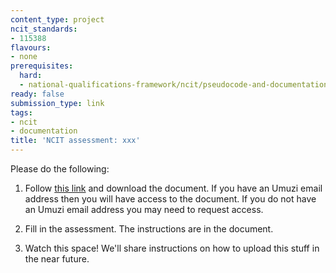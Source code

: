 ```yaml
---
content_type: project
ncit_standards:
- 115388
flavours:
- none
prerequisites:
  hard:
  - national-qualifications-framework/ncit/pseudocode-and-documentation
ready: false
submission_type: link 
tags:
- ncit
- documentation
title: 'NCIT assessment: xxx'
---
```


Please do the following:

1. Follow [this link](https://drive.google.com/file/d/1Q8JtaldJXPZqqKMDWNNjGsg58F1ahTDU/view?usp=sharing) and download the document. If you have an Umuzi email address then you will have access to the document. If you do not have an Umuzi email address you may need to request access.

2. Fill in the assessment. The instructions are in the document. 
   
3. Watch this space! We'll share instructions on how to upload this stuff in the near future.